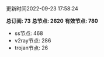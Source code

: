更新时间2022-09-23 17:58:24

**总订阅: 73**
**总节点: 2620**
**有效节点: 780**
- ss节点: 468
- v2ray节点: 286
- trojan节点: 26
